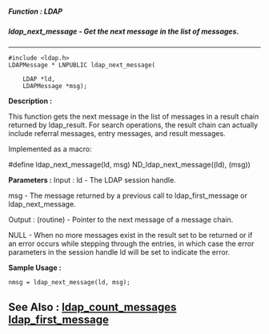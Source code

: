 ##### Function : LDAP
##### ldap_next_message - Get the next message in the list of messages.
---
```
#include <ldap.h>
LDAPMessage * LNPUBLIC ldap_next_message(

	LDAP *ld,
	LDAPMessage *msg);
```
**Description :**

This function gets the next message in the list of messages in a result chain 
returned by ldap_result.  For search operations, the result chain can actually 
include referral messages, entry messages, and result messages.

Implemented as a macro:

#define ldap_next_message(ld, msg) ND_ldap_next_message((ld), (msg))

**Parameters :**
Input :
ld  -  The LDAP session handle.

msg  -  The message returned by a previous call to ldap_first_message or ldap_next_message.

Output :
(routine)  -  Pointer to the next message of a message chain.

NULL  - When no more messages exist in the result set to be returned or if an error occurs while stepping through the entries, in which
case the error parameters in the session handle ld will be set to indicate the error.



**Sample Usage :**
```
nmsg = ldap_next_message(ld, msg);
```
**See Also :**
[ldap_count_messages](/reference/Func/ldap_count_messages)
[ldap_first_message](/reference/Func/ldap_first_message)
---
